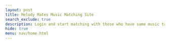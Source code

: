 ```yaml
---
layout: post
title: Melody Mates Music Matching Site 
search_exclude: true
description: Login and start matching with those who have same music taste! 
hide: true
menu: nav/home.html
---
```


 